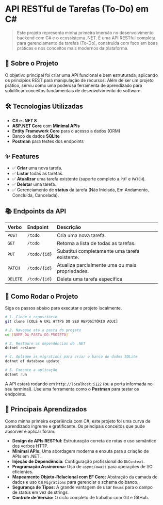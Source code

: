 # API RESTful de Tarefas (To-Do) em C#

> Este projeto representa minha primeira imersão no desenvolvimento backend com C# e o ecossistema .NET. É uma API RESTful completa para gerenciamento de tarefas (To-Do), construída com foco em boas práticas e nos conceitos mais modernos da plataforma.

## 🚀 Sobre o Projeto

O objetivo principal foi criar uma API funcional e bem estruturada, aplicando os princípios REST para manipulação de recursos. Além de ser um projeto prático, serviu como uma poderosa ferramenta de aprendizado para solidificar conceitos fundamentais de desenvolvimento de software.

## 🛠️ Tecnologias Utilizadas

* **C#** e **.NET 8**
* **ASP.NET Core** com **Minimal APIs**
* **Entity Framework Core** para o acesso a dados (ORM)
* Banco de dados **SQLite**
* **Postman** para testes dos endpoints

## ✨ Features

* ✅ **Criar** uma nova tarefa.
* ✅ **Listar** todas as tarefas.
* ✅ **Atualizar** uma tarefa existente (suporte completo a `PUT` e `PATCH`).
* ✅ **Deletar** uma tarefa.
* ✅ Gerenciamento de **status** da tarefa (Não Iniciada, Em Andamento, Concluída, Cancelada).

## 📚 Endpoints da API

| Verbo  | Endpoint          | Descrição                                         |
| :----- | :---------------- | :------------------------------------------------ |
| `POST` | `/todo`           | Cria uma nova tarefa.                             |
| `GET`  | `/todo`           | Retorna a lista de todas as tarefas.              |
| `PUT`  | `/todo/{id}`      | Substitui completamente uma tarefa existente.     |
| `PATCH`| `/todo/{id}`      | Atualiza parcialmente uma ou mais propriedades.   |
| `DELETE`| `/todo/{id}`      | Deleta uma tarefa específica.                     |

## 🏁 Como Rodar o Projeto

Siga os passos abaixo para executar o projeto localmente.

```bash
# 1. Clone o repositório
git clone [COLE A URL HTTPS DO SEU REPOSITÓRIO AQUI]

# 2. Navegue até a pasta do projeto
cd [NOME-DA-PASTA-DO-PROJETO]

# 3. Restaure as dependências do .NET
dotnet restore

# 4. Aplique as migrations para criar o banco de dados SQLite
dotnet ef database update

# 5. Execute a aplicação
dotnet run
```
A API estará rodando em `http://localhost:5122` (ou a porta informada no seu terminal). 
Use uma ferramenta como o **Postman** para testar os endpoints.

## 🧠 Principais Aprendizados

Como minha primeira experiência com C#, este projeto foi uma curva de aprendizado íngreme e gratificante. Os principais conceitos que pude absorver e aplicar foram:

* **Design de APIs RESTful:** Estruturação correta de rotas e uso semântico dos verbos HTTP.
* **Minimal APIs:** Uma abordagem moderna e enxuta para a criação de APIs em .NET.
* **Injeção de Dependência:** Configuração profissional do `DbContext`.
* **Programação Assíncrona:** Uso de `async/await` para operações de I/O eficientes.
* **Mapeamento Objeto-Relacional com EF Core:** Abstração da camada de dados e uso de `Migrations` para gerenciar o schema do banco.
* **Segurança de Tipos:** A grande vantagem de usar `Enums` para o campo de status em vez de strings.
* **Controle de Versão:** O ciclo completo de trabalho com Git e GitHub.
